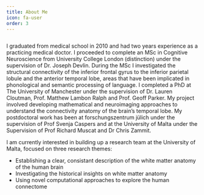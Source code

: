 ```yaml
---
title: About Me
icon: fa-user
order: 3
---
```


<a href="#" class="image featured"><img src="assets/images/pic08.jpg" alt="" /></a>

<p>I graduated from medical school in 2010 and had two years experience as a practicing medical doctor. 
   I proceeded to complete an MSc in Cognitive Neuroscience from University College London (distinction) 
   under the supervision of Dr. Joseph Devlin. During the MSc I investigated the structural connectivity of 
   the inferior frontal gyrus to the inferior parietal lobule and the anterior temporal lobe, areas that 
   have been implicated in phonological and semantic processing of language. 
   I completed a PhD at The University of Manchester under the supervision of Dr. Lauren Cloutman, 
   Prof. Matthew Lambon Ralph and Prof. Geoff Parker. My project involved developing mathematical and neuroimaging 
   approaches to understand the connectivity anatomy of the brain’s temporal lobe. My postdoctoral work has been at 
   forschungszentrum jülich under the supervision of Prof Svenja Caspers and at the University of Malta under the
   Supervision of Prof Richard Muscat and Dr Chris Zammit.
</p>

<p>I am currently interested in building up a research team at the University of Malta, focused on three 
    research themes:
    <ul>
      <li>Establishing a clear, consistant description of the white matter anatomy of the human brain</li>
      <li>Investigating the historical insights on white matter anatomy </li>
      <li>Using novel computational approaches to explore the human connectome</li>
   </ul>
</p>


